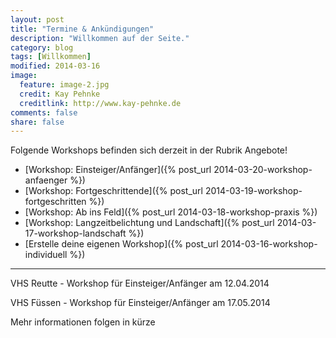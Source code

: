 ```yaml
---
layout: post
title: "Termine & Ankündigungen"
description: "Willkommen auf der Seite."
category: blog
tags: [Willkommen]
modified: 2014-03-16
image:
  feature: image-2.jpg
  credit: Kay Pehnke
  creditlink: http://www.kay-pehnke.de
comments: false
share: false
---
```


Folgende Workshops befinden sich derzeit in der Rubrik Angebote!

* [Workshop: Einsteiger/Anfänger]({% post_url 2014-03-20-workshop-anfaenger %})
* [Workshop: Fortgeschrittende]({% post_url 2014-03-19-workshop-fortgeschritten %})
* [Workshop: Ab ins Feld]({% post_url 2014-03-18-workshop-praxis %})
* [Workshop: Langzeitbelichtung und Landschaft]({% post_url 2014-03-17-workshop-landschaft %})
* [Erstelle deine eigenen Workshop]({% post_url 2014-03-16-workshop-individuell %})

-------------------------------------------------------------------------------------------------------------------

VHS Reutte - Workshop für Einsteiger/Anfänger am 12.04.2014 

VHS Füssen - Workshop für Einsteiger/Anfänger am 17.05.2014



Mehr informationen folgen in kürze

